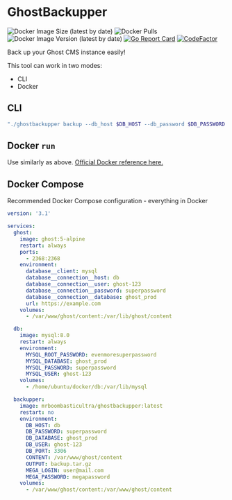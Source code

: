 # GhostBackupper
![Docker Image Size (latest by date)](https://img.shields.io/docker/image-size/mrboombasticultra/ghostbackupper)
![Docker Pulls](https://img.shields.io/docker/pulls/mrboombasticultra/ghostbackupper)
![Docker Image Version (latest by date)](https://img.shields.io/docker/v/mrboombasticultra/ghostbackupper)
[![Go Report Card](https://goreportcard.com/badge/github.com/MrBoombastic/GhostBackupper)](https://goreportcard.com/report/github.com/MrBoombastic/GhostBackupper)
[![CodeFactor](https://www.codefactor.io/repository/github/mrboombastic/ghostbackupper/badge)](https://www.codefactor.io/repository/github/mrboombastic/ghostbackupper)

Back up your Ghost CMS instance easily!

This tool can work in two modes:

- CLI
- Docker

## CLI

```bash
"./ghostbackupper backup --db_host $DB_HOST --db_password $DB_PASSWORD --db_user $DB_USER --db_database $DB_DATABASE --db_port $DB_PORT --content $CONTENT --output $OUTPUT --mega_login $MEGA_LOGIN --mega_password $MEGA_PASSWORD"
```
## Docker `run`
Use similarly as above. [Official Docker reference here.](https://docs.docker.com/engine/reference/commandline/run/#set-environment-variables--e---env---env-file)
## Docker Compose

Recommended Docker Compose configuration - everything in Docker

```yaml
version: '3.1'

services:
  ghost:
    image: ghost:5-alpine
    restart: always
    ports:
      - 2368:2368
    environment:
      database__client: mysql
      database__connection__host: db
      database__connection__user: ghost-123
      database__connection__password: superpassword
      database__connection__database: ghost_prod
      url: https://example.com
    volumes:
      - /var/www/ghost/content:/var/lib/ghost/content

  db:
    image: mysql:8.0
    restart: always
    environment:
      MYSQL_ROOT_PASSWORD: evenmoresuperpassword
      MYSQL_DATABASE: ghost_prod
      MYSQL_PASSWORD: superpassword
      MYSQL_USER: ghost-123
    volumes:
      - /home/ubuntu/docker/db:/var/lib/mysql

  backupper:
    image: mrboombasticultra/ghostbackupper:latest
    restart: no
    environment:
      DB_HOST: db
      DB_PASSWORD: superpassword
      DB_DATABASE: ghost_prod
      DB_USER: ghost-123
      DB_PORT: 3306
      CONTENT: /var/www/ghost/content
      OUTPUT: backup.tar.gz
      MEGA_LOGIN: user@mail.com
      MEGA_PASSWORD: megapassword
    volumes:
      - /var/www/ghost/content:/var/www/ghost/content
```